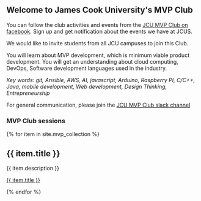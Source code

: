## Welcome to James Cook University's MVP Club

You can follow the club activities and events from the [JCU MVP Club on facebook](https://www.facebook.com/groups/jcumvpclub/).
Sign up and get notification about the events we have at JCUS.

We would like to invite students from all JCU campuses to join this Club.

You will learn about MVP development, which is minimum viable product development.
You will get an understanding about cloud computing, DevOps, Software development languages used in the industry.

_Key words: git, Ansible, AWS, AI, javascript, Arduino, Raspberry PI, C/C++, Java, mobile development, Web development, Design Thinking, Entrepreneurship_

For general communication, please join the [JCU MVP Club slack channel](https://join.slack.com/t/jcumvpclub/shared_invite/enQtNDczNDU2NTYzODkxLWVkYzk3NDRiMTAyOGFjMDI3Y2ZkZjYyY2NlZGY5MWRlOGRjNWZlNDYyOGNlMTA5NDRkOWMwMzVjOWU1MjQ4NjM)

### MVP Club sessions
{% for item in site.mvp_collection %}
  <h2>{{ item.title }}</h2>
  <p>{{ item.description }}</p>
  <p><a href="{{ item.url }}">{{ item.title }}</a></p>
{% endfor %}
